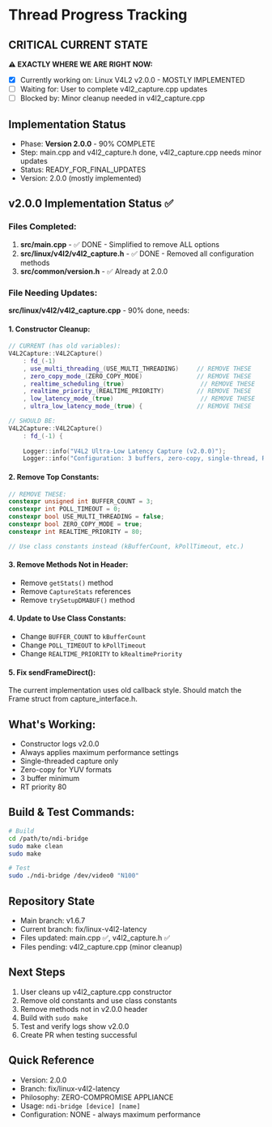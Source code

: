 # Thread Progress Tracking

## CRITICAL CURRENT STATE
**⚠️ EXACTLY WHERE WE ARE RIGHT NOW:**
- [x] Currently working on: Linux V4L2 v2.0.0 - MOSTLY IMPLEMENTED
- [ ] Waiting for: User to complete v4l2_capture.cpp updates
- [ ] Blocked by: Minor cleanup needed in v4l2_capture.cpp

## Implementation Status
- Phase: **Version 2.0.0** - 90% COMPLETE
- Step: main.cpp and v4l2_capture.h done, v4l2_capture.cpp needs minor updates
- Status: READY_FOR_FINAL_UPDATES
- Version: 2.0.0 (mostly implemented)

## v2.0.0 Implementation Status ✅

### Files Completed:
1. **src/main.cpp** - ✅ DONE - Simplified to remove ALL options
2. **src/linux/v4l2/v4l2_capture.h** - ✅ DONE - Removed all configuration methods
3. **src/common/version.h** - ✅ Already at 2.0.0

### File Needing Updates:
**src/linux/v4l2/v4l2_capture.cpp** - 90% done, needs:

#### 1. Constructor Cleanup:
```cpp
// CURRENT (has old variables):
V4L2Capture::V4L2Capture() 
    : fd_(-1)
    , use_multi_threading_(USE_MULTI_THREADING)     // REMOVE THESE
    , zero_copy_mode_(ZERO_COPY_MODE)               // REMOVE THESE
    , realtime_scheduling_(true)                     // REMOVE THESE
    , realtime_priority_(REALTIME_PRIORITY)         // REMOVE THESE
    , low_latency_mode_(true)                        // REMOVE THESE
    , ultra_low_latency_mode_(true) {               // REMOVE THESE

// SHOULD BE:
V4L2Capture::V4L2Capture() 
    : fd_(-1) {
    
    Logger::info("V4L2 Ultra-Low Latency Capture (v2.0.0)");
    Logger::info("Configuration: 3 buffers, zero-copy, single-thread, RT priority 80");
```

#### 2. Remove Top Constants:
```cpp
// REMOVE THESE:
constexpr unsigned int BUFFER_COUNT = 3;
constexpr int POLL_TIMEOUT = 0;
constexpr bool USE_MULTI_THREADING = false;
constexpr bool ZERO_COPY_MODE = true;
constexpr int REALTIME_PRIORITY = 80;

// Use class constants instead (kBufferCount, kPollTimeout, etc.)
```

#### 3. Remove Methods Not in Header:
- Remove `getStats()` method
- Remove `CaptureStats` references
- Remove `trySetupDMABUF()` method

#### 4. Update to Use Class Constants:
- Change `BUFFER_COUNT` to `kBufferCount`
- Change `POLL_TIMEOUT` to `kPollTimeout`
- Change `REALTIME_PRIORITY` to `kRealtimePriority`

#### 5. Fix sendFrameDirect():
The current implementation uses old callback style. Should match the Frame struct from capture_interface.h.

## What's Working:
- Constructor logs v2.0.0
- Always applies maximum performance settings
- Single-threaded capture only
- Zero-copy for YUV formats
- 3 buffer minimum
- RT priority 80

## Build & Test Commands:
```bash
# Build
cd /path/to/ndi-bridge
sudo make clean
sudo make

# Test
sudo ./ndi-bridge /dev/video0 "N100"
```

## Repository State
- Main branch: v1.6.7
- Current branch: fix/linux-v4l2-latency
- Files updated: main.cpp ✅, v4l2_capture.h ✅
- Files pending: v4l2_capture.cpp (minor cleanup)

## Next Steps
1. User cleans up v4l2_capture.cpp constructor
2. Remove old constants and use class constants
3. Remove methods not in v2.0.0 header
4. Build with `sudo make`
5. Test and verify logs show v2.0.0
6. Create PR when testing successful

## Quick Reference
- Version: 2.0.0
- Branch: fix/linux-v4l2-latency
- Philosophy: ZERO-COMPROMISE APPLIANCE
- Usage: `ndi-bridge [device] [name]`
- Configuration: NONE - always maximum performance
